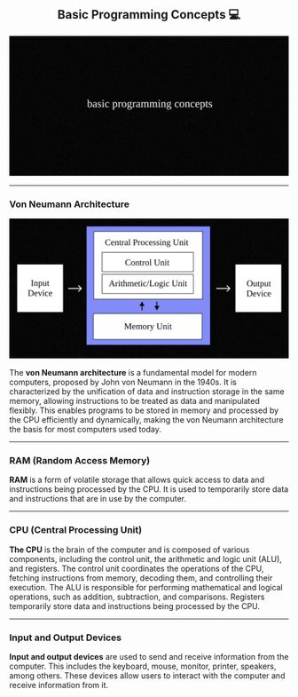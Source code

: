 <h2 align="center"><strong>Basic Programming Concepts 💻</strong></h2>

<p align="center">
  <img src="./imgs/banner-title.svg" alt="Basic Programming Concepts">
</p>

---

### **Von Neumann Architecture**

<p align="center">
  <img src="./imgs/von.svg" alt="Von Neumann Architecture">
</p>

The **von Neumann architecture** is a fundamental model for modern computers, proposed by John von Neumann in the 1940s. It is characterized by the unification of data and instruction storage in the same memory, allowing instructions to be treated as data and manipulated flexibly. This enables programs to be stored in memory and processed by the CPU efficiently and dynamically, making the von Neumann architecture the basis for most computers used today.

---

### **RAM (Random Access Memory)**

**RAM** is a form of volatile storage that allows quick access to data and instructions being processed by the CPU. It is used to temporarily store data and instructions that are in use by the computer.

---

### **CPU (Central Processing Unit)**

**The CPU** is the brain of the computer and is composed of various components, including the control unit, the arithmetic and logic unit (ALU), and registers. The control unit coordinates the operations of the CPU, fetching instructions from memory, decoding them, and controlling their execution. The ALU is responsible for performing mathematical and logical operations, such as addition, subtraction, and comparisons. Registers temporarily store data and instructions being processed by the CPU.

---

### **Input and Output Devices**

**Input and output devices** are used to send and receive information from the computer. This includes the keyboard, mouse, monitor, printer, speakers, among others. These devices allow users to interact with the computer and receive information from it.
